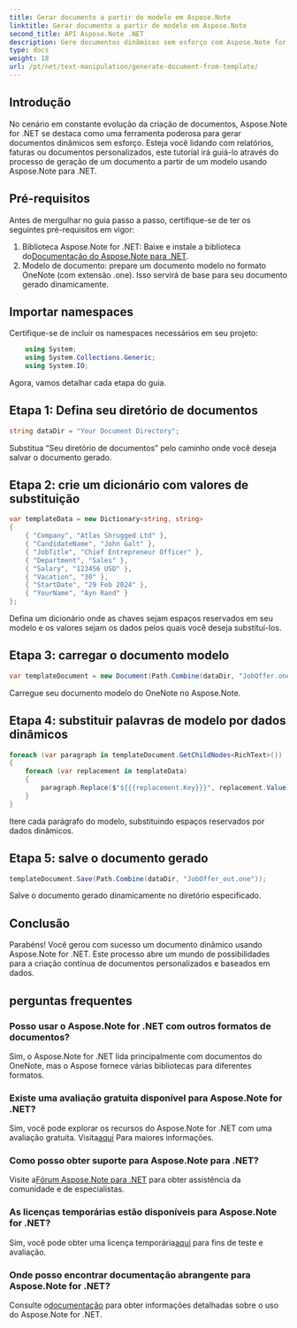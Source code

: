 ```yaml
---
title: Gerar documento a partir de modelo em Aspose.Note
linktitle: Gerar documento a partir de modelo em Aspose.Note
second_title: API Aspose.Note .NET
description: Gere documentos dinâmicos sem esforço com Aspose.Note for .NET. Siga nosso guia passo a passo para criação de documentos personalizados e baseados em dados.
type: docs
weight: 18
url: /pt/net/text-manipulation/generate-document-from-template/
---
```

## Introdução
No cenário em constante evolução da criação de documentos, Aspose.Note for .NET se destaca como uma ferramenta poderosa para gerar documentos dinâmicos sem esforço. Esteja você lidando com relatórios, faturas ou documentos personalizados, este tutorial irá guiá-lo através do processo de geração de um documento a partir de um modelo usando Aspose.Note para .NET.
## Pré-requisitos
Antes de mergulhar no guia passo a passo, certifique-se de ter os seguintes pré-requisitos em vigor:
1.  Biblioteca Aspose.Note for .NET: Baixe e instale a biblioteca do[Documentação do Aspose.Note para .NET](https://reference.aspose.com/note/net/).
2. Modelo de documento: prepare um documento modelo no formato OneNote (com extensão .one). Isso servirá de base para seu documento gerado dinamicamente.
## Importar namespaces
Certifique-se de incluir os namespaces necessários em seu projeto:
```csharp
    using System;
    using System.Collections.Generic;
    using System.IO;
```
Agora, vamos detalhar cada etapa do guia.
## Etapa 1: Defina seu diretório de documentos
```csharp
string dataDir = "Your Document Directory";
```
Substitua “Seu diretório de documentos” pelo caminho onde você deseja salvar o documento gerado.
## Etapa 2: crie um dicionário com valores de substituição
```csharp
var templateData = new Dictionary<string, string>
{
    { "Company", "Atlas Shrugged Ltd" },
    { "CandidateName", "John Galt" },
    { "JobTitle", "Chief Entrepreneur Officer" },
    { "Department", "Sales" },
    { "Salary", "123456 USD" },
    { "Vacation", "30" },
    { "StartDate", "29 Feb 2024" },
    { "YourName", "Ayn Rand" }
};
```
Defina um dicionário onde as chaves sejam espaços reservados em seu modelo e os valores sejam os dados pelos quais você deseja substituí-los.

## Etapa 3: carregar o documento modelo
```csharp
var templateDocument = new Document(Path.Combine(dataDir, "JobOffer.one"));
```
Carregue seu documento modelo do OneNote no Aspose.Note.

## Etapa 4: substituir palavras de modelo por dados dinâmicos
```csharp
foreach (var paragraph in templateDocument.GetChildNodes<RichText>())
{
    foreach (var replacement in templateData)
    {
        paragraph.Replace($"${{{replacement.Key}}}", replacement.Value);
    }
}
```
Itere cada parágrafo do modelo, substituindo espaços reservados por dados dinâmicos.

## Etapa 5: salve o documento gerado
```csharp
templateDocument.Save(Path.Combine(dataDir, "JobOffer_out.one"));
```
Salve o documento gerado dinamicamente no diretório especificado.

## Conclusão
Parabéns! Você gerou com sucesso um documento dinâmico usando Aspose.Note for .NET. Este processo abre um mundo de possibilidades para a criação contínua de documentos personalizados e baseados em dados.

## perguntas frequentes
### Posso usar o Aspose.Note for .NET com outros formatos de documentos?
Sim, o Aspose.Note for .NET lida principalmente com documentos do OneNote, mas o Aspose fornece várias bibliotecas para diferentes formatos.
### Existe uma avaliação gratuita disponível para Aspose.Note for .NET?
Sim, você pode explorar os recursos do Aspose.Note for .NET com uma avaliação gratuita. Visita[aqui](https://releases.aspose.com/) Para maiores informações.
### Como posso obter suporte para Aspose.Note para .NET?
 Visite a[Fórum Aspose.Note para .NET](https://forum.aspose.com/c/note/28) para obter assistência da comunidade e de especialistas.
### As licenças temporárias estão disponíveis para Aspose.Note for .NET?
 Sim, você pode obter uma licença temporária[aqui](https://purchase.aspose.com/temporary-license/) para fins de teste e avaliação.
### Onde posso encontrar documentação abrangente para Aspose.Note for .NET?
 Consulte o[documentação](https://reference.aspose.com/note/net/) para obter informações detalhadas sobre o uso do Aspose.Note for .NET.